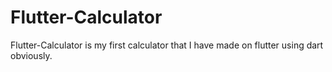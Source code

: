# Flutter-Calculator
Flutter-Calculator is my first calculator that I have made on flutter using dart obviously.
